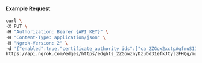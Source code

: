 <!-- Code generated for API Clients. DO NOT EDIT. -->

#### Example Request

```bash
curl \
-X PUT \
-H "Authorization: Bearer {API_KEY}" \
-H "Content-Type: application/json" \
-H "Ngrok-Version: 2" \
-d '{"enabled":true,"certificate_authority_ids":["ca_2ZGox2xctpAgfmuS11VmuxaYPN0"]}' \
https://api.ngrok.com/edges/https/edghts_2ZGowznyDzuDd31efkJCylzFHQg/mutual_tls
```
